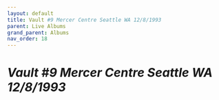 ```yaml
---
layout: default
title: Vault #9 Mercer Centre Seattle WA 12/8/1993
parent: Live Albums
grand_parent: Albums
nav_order: 18
---
```


# *Vault #9 Mercer Centre Seattle WA 12/8/1993*